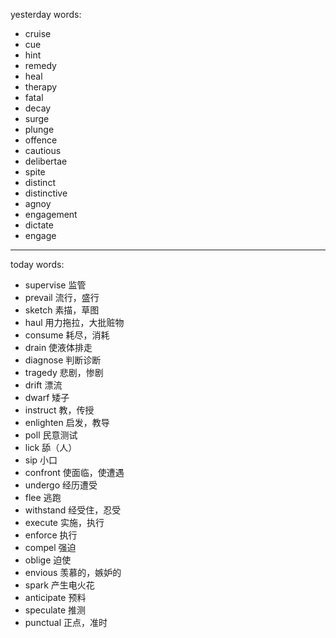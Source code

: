 yesterday words:
- cruise
- cue
- hint
- remedy
- heal
- therapy
- fatal
- decay
- surge
- plunge
- offence
- cautious
- delibertae
- spite
- distinct
- distinctive
- agnoy
- engagement
- dictate
- engage 

---
today words:
- supervise  监管
- prevail  流行，盛行
- sketch  素描，草图
- haul  用力拖拉，大批赃物
- consume  耗尽，消耗
- drain  使液体排走
- diagnose  判断诊断
- tragedy  悲剧，惨剧
- drift  漂流
- dwarf  矮子
- instruct  教，传授
- enlighten  启发，教导
- poll  民意测试
- lick  舔（人）
- sip  小口
- confront  使面临，使遭遇
- undergo  经历遭受
- flee  逃跑
- withstand  经受住，忍受
- execute  实施，执行
- enforce  执行
- compel  强迫
- oblige  迫使
- envious  羡慕的，嫉妒的
- spark  产生电火花
- anticipate  预料
- speculate  推测
- punctual  正点，准时